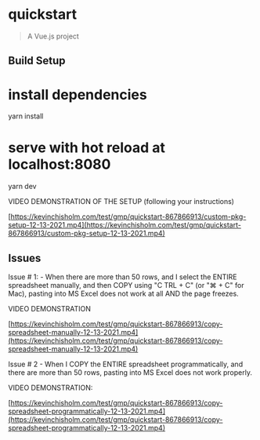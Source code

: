 # quickstart

> A Vue.js project

## Build Setup

# install dependencies
yarn install

# serve with hot reload at localhost:8080
yarn dev

VIDEO DEMONSTRATION OF THE SETUP (following your instructions)

[https://kevinchisholm.com/test/gmp/quickstart-867866913/custom-pkg-setup-12-13-2021.mp4](https://kevinchisholm.com/test/gmp/quickstart-867866913/custom-pkg-setup-12-13-2021.mp4)

## Issues

Issue # 1: - When there are more than 50 rows, and I select the ENTIRE spreadsheet manually, and then COPY using "C TRL + C" (or "⌘ + C" for Mac), pasting into MS Excel does not work at all AND the page freezes.

VIDEO DEMONSTRATION

[https://kevinchisholm.com/test/gmp/quickstart-867866913/copy-spreadsheet-manually-12-13-2021.mp4](https://kevinchisholm.com/test/gmp/quickstart-867866913/copy-spreadsheet-manually-12-13-2021.mp4)

Issue # 2 - When I COPY the ENTIRE spreadsheet programmatically, and there are more than 50 rows, pasting into MS Excel does not work properly.

VIDEO DEMONSTRATION: 

[https://kevinchisholm.com/test/gmp/quickstart-867866913/copy-spreadsheet-programmatically-12-13-2021.mp4](https://kevinchisholm.com/test/gmp/quickstart-867866913/copy-spreadsheet-programmatically-12-13-2021.mp4)

